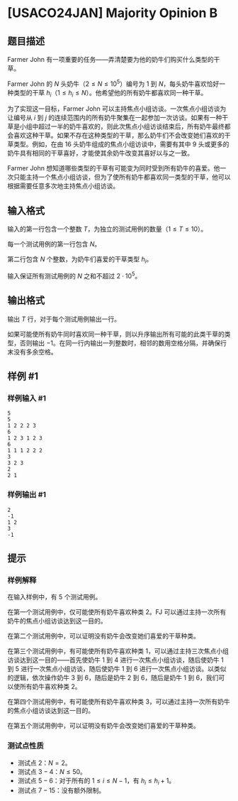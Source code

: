 # [USACO24JAN] Majority Opinion B

## 题目描述

Farmer John 有一项重要的任务——弄清楚要为他的奶牛们购买什么类型的干草。

Farmer John 的 $N$ 头奶牛（$2\le N\le 10^5$）编号为 $1$ 到 $N$，每头奶牛喜欢恰好一种类型的干草 $h_i$（$1\le h_i\le N$）。他希望他的所有奶牛都喜欢同一种干草。

为了实现这一目标，Farmer John 可以主持焦点小组访谈。一次焦点小组访谈为让编号从 $i$ 到 $j$ 的连续范围内的所有奶牛聚集在一起参加一次访谈。如果有一种干草是小组中超过一半的奶牛喜欢的，则此次焦点小组访谈结束后，所有奶牛最终都会喜欢这种干草。如果不存在这种类型的干草，那么奶牛们不会改变她们喜欢的干草类型。例如，在由 $16$ 头奶牛组成的焦点小组访谈中，需要有其中 $9$ 头或更多的奶牛具有相同的干草喜好，才能使其余奶牛改变其喜好以与之一致。

Farmer John 想知道哪些类型的干草有可能变为同时受到所有奶牛的喜爱。他一次只能主持一个焦点小组访谈，但为了使所有奶牛都喜欢同一类型的干草，他可以根据需要任意多次地主持焦点小组访谈。

## 输入格式

输入的第一行包含一个整数 $T$，为独立的测试用例的数量（$1\le T\le 10$）。

每一个测试用例的第一行包含 $N$。

第二行包含 $N$ 个整数，为奶牛们喜爱的干草类型 $h_i$。

输入保证所有测试用例的 $N$ 之和不超过 $2\cdot 10^5$。

## 输出格式

输出 $T$ 行，对于每个测试用例输出一行。

如果可能使所有奶牛同时喜欢同一种干草，则以升序输出所有可能的此类干草的类型，否则输出 $-1$。在同一行内输出一列整数时，相邻的数用空格分隔，并确保行末没有多余空格。

## 样例 #1

### 样例输入 #1

```
5
5
1 2 2 2 3
6
1 2 3 1 2 3
6
1 1 1 2 2 2
3
3 2 3
2
2 1
```

### 样例输出 #1

```
2
-1
1 2
3
-1
```

## 提示

### 样例解释

在输入样例中，有 5 个测试用例。

在第一个测试用例中，仅可能使所有奶牛喜欢种类 $2$。FJ 可以通过主持一次所有奶牛的焦点小组访谈达到这一目的。

在第二个测试用例中，可以证明没有奶牛会改变她们喜爱的干草种类。

在第三个测试用例中，有可能使所有奶牛喜欢种类 $1$，可以通过主持三次焦点小组访谈达到这一目的——首先使奶牛 $1$ 到 $4$ 进行一次焦点小组访谈，随后使奶牛 $1$ 到 $5$ 进行一次焦点小组访谈，随后使奶牛 $1$ 到 $6$ 进行一次焦点小组访谈。以类似的逻辑，依次操作奶牛 $3$ 到 $6$，随后是奶牛 $2$ 到 $6$，随后是奶牛 $1$ 到 $6$，我们可以使所有奶牛喜欢种类 $2$。

在第四个测试用例中，有可能使所有奶牛喜欢种类 $3$，可以通过主持一次所有奶牛的焦点小组访谈达到这一目的。

在第五个测试用例中，可以证明没有奶牛会改变她们喜爱的干草种类。

### 测试点性质

- 测试点 $2$：$N=2$。
- 测试点 $3-4$：$N\le 50$。
- 测试点 $5-6$：对于所有的 $1\le i\le N−1$，有 $h_i\le h_i+1$。
- 测试点 $7-15$：没有额外限制。
